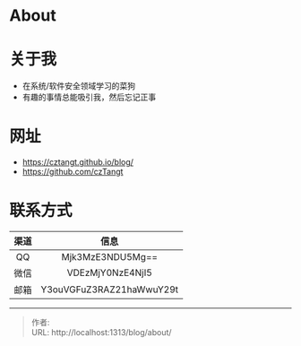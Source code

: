 # About


# 关于我
- 在系统/软件安全领域学习的菜狗
- 有趣的事情总能吸引我，然后忘记正事

# 网址
- https://cztangt.github.io/blog/
- https://github.com/czTangt

# 联系方式
| **渠道** | **信息**                   |
|:------:|:------------------------:|
| QQ     | Mjk3MzE3NDU5Mg==         |
| 微信     | VDEzMjY0NzE4NjI5         |
| 邮箱     | Y3ouVGFuZ3RAZ21haWwuY29t |


---

> 作者:   
> URL: http://localhost:1313/blog/about/  

